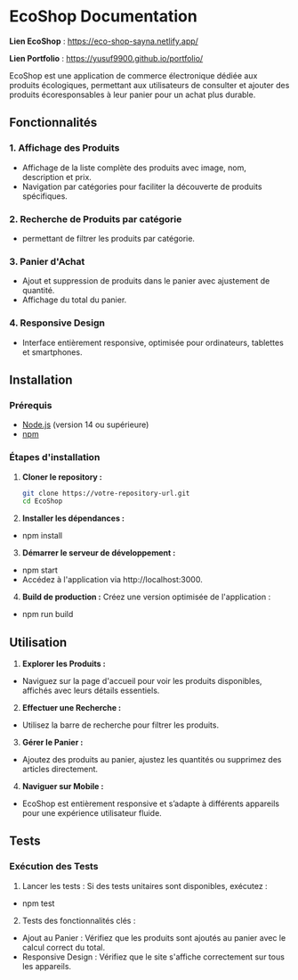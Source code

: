 # EcoShop Documentation

**Lien EcoShop** : https://eco-shop-sayna.netlify.app/

**Lien Portfolio** : https://yusuf9900.github.io/portfolio/

EcoShop est une application de commerce électronique dédiée aux produits écologiques, permettant aux utilisateurs de consulter et ajouter des produits écoresponsables à leur panier pour un achat plus durable.

## Fonctionnalités

### 1. Affichage des Produits
- Affichage de la liste complète des produits avec image, nom, description et prix.
- Navigation par catégories pour faciliter la découverte de produits spécifiques.

### 2. Recherche de Produits par catégorie
- permettant de filtrer les produits par catégorie.

### 3. Panier d'Achat
- Ajout et suppression de produits dans le panier avec ajustement de quantité.
- Affichage du total du panier.

### 4. Responsive Design
- Interface entièrement responsive, optimisée pour ordinateurs, tablettes et smartphones.

## Installation

### Prérequis
- [Node.js](https://nodejs.org/) (version 14 ou supérieure)
- [npm](https://www.npmjs.com/)

### Étapes d'installation

1. **Cloner le repository :**
   ```bash
   git clone https://votre-repository-url.git
   cd EcoShop
2. **Installer les dépendances :**
 - npm install
3. **Démarrer le serveur de développement :**
 - npm start
 - Accédez à l'application via http://localhost:3000.

4. **Build de production :** Créez une version optimisée de l'application :
 - npm run build
   
## Utilisation
1. **Explorer les Produits :**
 - Naviguez sur la page d'accueil pour voir les produits disponibles, affichés avec leurs détails essentiels.
2. **Effectuer une Recherche :**
 - Utilisez la barre de recherche pour filtrer les produits.
3. **Gérer le Panier :**
 - Ajoutez des produits au panier, ajustez les quantités ou supprimez des articles directement.
4. **Naviguer sur Mobile :**
 - EcoShop est entièrement responsive et s’adapte à différents appareils pour une expérience utilisateur fluide.

## Tests
### Exécution des Tests
1. Lancer les tests : Si des tests unitaires sont disponibles, exécutez :
 - npm test
2. Tests des fonctionnalités clés :
 -  Ajout au Panier : Vérifiez que les produits sont ajoutés au panier avec le calcul correct du total.
 -  Responsive Design : Vérifiez que le site s'affiche correctement sur tous les appareils.



